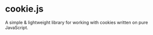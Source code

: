 # cookie.js
A simple &amp; lightweight library for working with cookies written on pure JavaScript.
